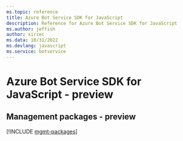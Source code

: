 ```yaml
---
ms.topic: reference
title: Azure Bot Service SDK for JavaScript
description: Reference for Azure Bot Service SDK for JavaScript
ms.author: jeffish
author: xirzec
ms.data: 10/31/2022
ms.devlang: javascript
ms.service: botservice
---
```

# Azure Bot Service SDK for JavaScript - preview

## Management packages - preview
[!INCLUDE [mgmt-packages](bot-service-mgmt-index.md)]